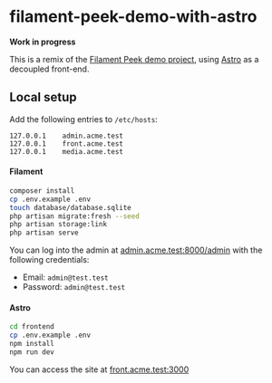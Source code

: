 # filament-peek-demo-with-astro

**Work in progress**

This is a remix of the [Filament Peek demo project](https://github.com/pboivin/filament-peek-demo), using [Astro](https://astro.build/) as a decoupled front-end.

## Local setup

Add the following entries to `/etc/hosts`:

```
127.0.0.1    admin.acme.test
127.0.0.1    front.acme.test
127.0.0.1    media.acme.test
```

#### Filament

```sh
composer install
cp .env.example .env
touch database/database.sqlite
php artisan migrate:fresh --seed
php artisan storage:link
php artisan serve
```

You can log into the admin at [admin.acme.test:8000/admin](http://admin.acme.test:8000/admin) with the following credentials:

- Email: `admin@test.test`
- Password: `admin@test.test`

#### Astro

```sh
cd frontend
cp .env.example .env
npm install
npm run dev
```

You can access the site at [front.acme.test:3000](http://front.acme.test:3000)
